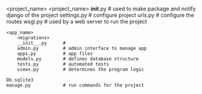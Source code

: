 <project_name>
    <project_name>
        __init__.py      # used to make package and notify django of the project
        settings.py      # configure project
        urls.py          # configure the routes
        wsgi.py          # used by a web server to run the project
    
    <app_name>
        <migrations>
        __init__.py      # 
        admin.py         # admin interface to manage app
        apps.py          # app files
        models.py        # defines database structure
        tests.py         # automated tests   
        views.py         # determines the program logic
        
    Db.sqlite3
    manage.py            # run commands for the project
    
